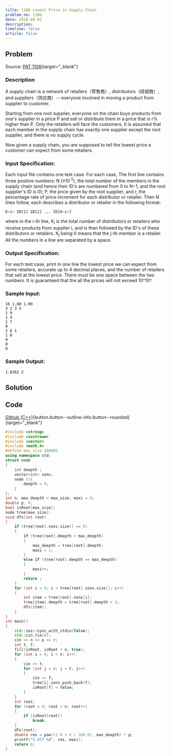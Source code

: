 ```yaml
---
title: 1106 Lowest Price in Supply Chain
problem_no: 1106
date: 2018-09-01
description: 
timeline: false
article: false
---
```


<!--more-->

## Problem

Source: [PAT 1106](){target="_blank"}

### Description

A supply chain is a network of retailers（零售商）, distributors（经销商）, and suppliers（供应商）-- everyone involved in moving a
product from supplier to customer.

Starting from one root supplier, everyone on the chain buys products from one's supplier in a price P and sell or
distribute them in a price that is r% higher than P. Only the retailers will face the customers. It is assumed that each
member in the supply chain has exactly one supplier except the root supplier, and there is no supply cycle.

Now given a supply chain, you are supposed to tell the lowest price a customer can expect from some retailers.

### Input Specification:

Each input file contains one test case. For each case, The first line contains three positive numbers: N (≤10<sup>
5</sup>), the total number of the members in the supply chain (and hence their ID's are numbered from 0 to N−1, and the
root supplier's ID is 0); P, the price given by the root supplier; and r, the percentage rate of price increment for
each distributor or retailer. Then N lines follow, each describes a distributor or retailer in the following format:

`K~i~ ID[1] ID[2] ... ID[K~i~]`

where in the i-th line, K<sub>i</sub> is the total number of distributors or retailers who receive products from
supplier i, and is then followed by the ID's of these distributors or retailers. K<sub>j</sub>
being 0 means that the j-th member is a retailer. All the numbers in a line are separated by a space.

### Output Specification:

For each test case, print in one line the lowest price we can expect from some retailers, accurate up to 4 decimal
places, and the number of retailers that sell at the lowest price. There must be one space between the two numbers. It
is guaranteed that the all the prices will not exceed 10^10^.

### Sample Input:

```text
10 1.80 1.00
3 2 3 5
1 9
1 4
1 7
0
2 6 1
1 8
0
0
0
```

### Sample Output:

```text
1.8362 2
```

## Solution

## Code

[Github (C++)](https://github.com/Alomerry/algorithm/blob/master/pat/a/){button.button--outline-info.button--rounded}{target="_blank"}


```cpp
#include <string>
#include <iostream>
#include <vector>
#include <math.h>
#define max_size 100005
using namespace std;
struct node
{
    int deepth ;
    vector<int> sons;
	node (){
		deepth = 0;
	}
};
int n, max_deepth = max_size, maxi = 0;
double p, r;
bool isRoot[max_size];
node tree[max_size];
void dfs(int root)
{
    if (tree[root].sons.size() == 0)
    {
        if (tree[root].deepth < max_deepth)
        {
            max_deepth = tree[root].deepth;
            maxi = 1;
        }
        else if (tree[root].deepth == max_deepth)
        {
            maxi++;
        }
		return ;
    }
    for (int i = 0; i < tree[root].sons.size(); i++)
    {
        int item = tree[root].sons[i];
        tree[item].deepth = tree[root].deepth + 1;
        dfs(item);
    }
}
int main()
{
    std::ios::sync_with_stdio(false);
    std::cin.tie(0);
    cin >> n >> p >> r;
    int t, f;
    fill(isRoot, isRoot + n, true);
    for (int i = 0; i < n; i++)
    {
        cin >> t;
        for (int j = 0; j < t; j++)
        {
            cin >> f;
            tree[i].sons.push_back(f);
            isRoot[f] = false;
        }
    }
    int root;
    for (root = 0; root < n; root++)
    {
        if (isRoot[root])
            break;
    }
    dfs(root);
    double res = pow((1.0 + r / 100.0), max_deepth) * p;
    printf("%.4lf %d", res, maxi);
    return 0;
}
```
